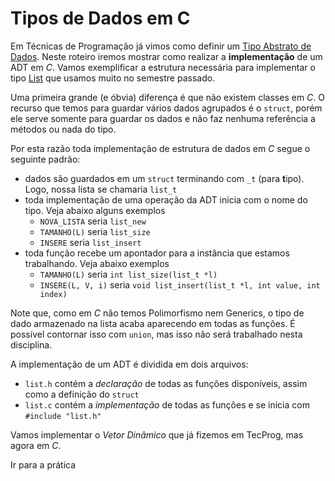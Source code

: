 # Tipos de Dados em C

Em Técnicas de Programação já vimos como definir um [Tipo Abstrato de Dados](https://insper.github.io/tecnicas-de-programacao/modulos/01-ADT/). Neste roteiro iremos mostrar como realizar a **implementação** de um ADT em *C*. Vamos exemplificar a estrutura necessária para implementar o tipo [List](https://insper.github.io/tecnicas-de-programacao/modulos/01-ADT/list/) que usamos muito no semestre passado.

Uma primeira grande (e óbvia) diferença é que não existem classes em *C*. O recurso que temos para guardar vários dados agrupados é o `struct`, porém ele serve somente para guardar os dados e não faz nenhuma referência a métodos ou nada do tipo. 

Por esta razão toda implementação de estrutura de dados em *C* segue o seguinte padrão:

- dados são guardados em um `struct` terminando com `_t` (para **t**ipo). Logo, nossa lista se chamaria `list_t`
- toda implementação de uma operação da ADT inicia com o nome do tipo. Veja abaixo alguns exemplos
    - `NOVA_LISTA` seria `list_new`
    - `TAMANHO(L)` seria `list_size`
    - `INSERE` seria `list_insert`
- toda função recebe um apontador para a instância que estamos trabalhando. Veja abaixo exemplos
    - `TAMANHO(L)` seria `int list_size(list_t *l)`
    - `INSERE(L, V, i)` seria `void list_insert(list_t *l, int value, int index)`

Note que, como em *C* não temos Polimorfismo nem Generics, o tipo de dado armazenado na lista acaba aparecendo em todas as funções. É possível contornar isso com `union`, mas isso não será trabalhado nesta disciplina. 

A implementação de um ADT é dividida em dois arquivos:

- `list.h` contém a *declaração* de todas as funções disponíveis, assim como a definição do `struct`
- `list.c` contém a *implementação* de todas as funções e se inicia com `#include "list.h"` 

Vamos implementar o *Vetor Dinâmico* que já fizemos em TecProg, mas agora em *C*.

<ah-button href="https://us.prairielearn.com/pl/course_instance/137302/assessment/2352818">Ir para a prática</ah-button>

